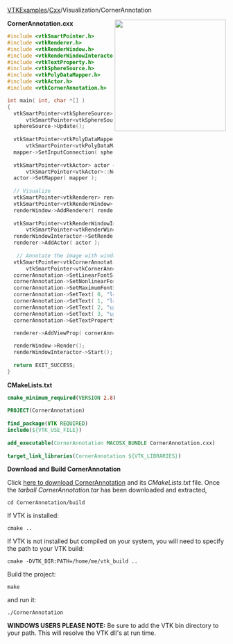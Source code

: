 [VTKExamples](Home)/[Cxx](Cxx)/Visualization/CornerAnnotation

<img align="right" src="https://github.com/lorensen/VTKExamples/raw/master/Testing/Baseline/Visualization/TestCornerAnnotation.png" width="256" />

**CornerAnnotation.cxx**
```c++
#include <vtkSmartPointer.h>
#include <vtkRenderer.h>
#include <vtkRenderWindow.h>
#include <vtkRenderWindowInteractor.h>
#include <vtkTextProperty.h>
#include <vtkSphereSource.h>
#include <vtkPolyDataMapper.h>
#include <vtkActor.h>
#include <vtkCornerAnnotation.h>

int main( int, char *[] )
{
  vtkSmartPointer<vtkSphereSource> sphereSource = 
      vtkSmartPointer<vtkSphereSource>::New();
  sphereSource->Update();
  
  vtkSmartPointer<vtkPolyDataMapper> mapper = 
      vtkSmartPointer<vtkPolyDataMapper>::New();
  mapper->SetInputConnection( sphereSource->GetOutputPort() );
 
  vtkSmartPointer<vtkActor> actor = 
      vtkSmartPointer<vtkActor>::New();
  actor->SetMapper( mapper );
  
  // Visualize
  vtkSmartPointer<vtkRenderer> renderer = vtkSmartPointer<vtkRenderer>::New();
  vtkSmartPointer<vtkRenderWindow> renderWindow = vtkSmartPointer<vtkRenderWindow>::New();
  renderWindow->AddRenderer( renderer );
  
  vtkSmartPointer<vtkRenderWindowInteractor> renderWindowInteractor = 
      vtkSmartPointer<vtkRenderWindowInteractor>::New();
  renderWindowInteractor->SetRenderWindow( renderWindow );
  renderer->AddActor( actor );
  
   // Annotate the image with window/level and mouse over pixel information
  vtkSmartPointer<vtkCornerAnnotation> cornerAnnotation = 
      vtkSmartPointer<vtkCornerAnnotation>::New();
  cornerAnnotation->SetLinearFontScaleFactor( 2 );
  cornerAnnotation->SetNonlinearFontScaleFactor( 1 );
  cornerAnnotation->SetMaximumFontSize( 20 );
  cornerAnnotation->SetText( 0, "lower left" );
  cornerAnnotation->SetText( 1, "lower right" );
  cornerAnnotation->SetText( 2, "upper left" );
  cornerAnnotation->SetText( 3, "upper right" );
  cornerAnnotation->GetTextProperty()->SetColor( 1, 0, 0 );

  renderer->AddViewProp( cornerAnnotation );
  
  renderWindow->Render();
  renderWindowInteractor->Start();
  
  return EXIT_SUCCESS;
}
```
**CMakeLists.txt**
```cmake
cmake_minimum_required(VERSION 2.8)
 
PROJECT(CornerAnnotation)
 
find_package(VTK REQUIRED)
include(${VTK_USE_FILE})
 
add_executable(CornerAnnotation MACOSX_BUNDLE CornerAnnotation.cxx)
 
target_link_libraries(CornerAnnotation ${VTK_LIBRARIES})
```

**Download and Build CornerAnnotation**

Click [here to download CornerAnnotation](https://github.com/lorensen/VTKWikiExamplesTarballs/raw/master/CornerAnnotation.tar) and its *CMakeLists.txt* file.
Once the *tarball CornerAnnotation.tar* has been downloaded and extracted,
```
cd CornerAnnotation/build 
```
If VTK is installed:
```
cmake ..
```
If VTK is not installed but compiled on your system, you will need to specify the path to your VTK build:
```
cmake -DVTK_DIR:PATH=/home/me/vtk_build ..
```
Build the project:
```
make
```
and run it:
```
./CornerAnnotation
```
**WINDOWS USERS PLEASE NOTE:** Be sure to add the VTK bin directory to your path. This will resolve the VTK dll's at run time.

